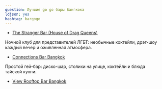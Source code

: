 ```yaml
---
question: Лучшие go go бары Бангкока
ldjson: yes
hashtag: bargogo
---
```


* [The Stranger Bar (House of Drag Queens)](https://maps.app.goo.gl/w7jGYgTi1x81TqGY7)

Ночной клуб для представителей ЛГБТ: необычные коктейли, дрэг-шоу каждый вечер и оживленная атмосфера.

* [Connections Bar Bangkok](https://maps.app.goo.gl/BXnophQrBTTjLpis8)

Простой гей-бар: диско-шар, столики на улице, коктейли и блюда тайской кухни.

* [View Rooftop Bar Bangkok](https://maps.app.goo.gl/GgePQe9i22mm6vDe9)

